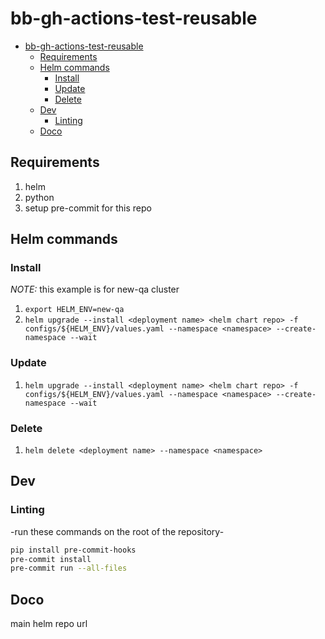 # bb-gh-actions-test-reusable

- [bb-gh-actions-test-reusable](#bb-gh-actions-test-reusable)
  - [Requirements](#requirements)
  - [Helm commands](#helm-commands)
    - [Install](#install)
    - [Update](#update)
    - [Delete](#delete)
  - [Dev](#dev)
    - [Linting](#linting)
  - [Doco](#doco)

## Requirements

1. helm
1. python
1. setup pre-commit for this repo

## Helm commands

### Install

*NOTE:* this example is for new-qa cluster
1. `export HELM_ENV=new-qa`
1. `helm upgrade --install <deployment name> <helm chart repo> -f configs/${HELM_ENV}/values.yaml --namespace <namespace> --create-namespace --wait`

### Update

1. `helm upgrade --install <deployment name> <helm chart repo> -f configs/${HELM_ENV}/values.yaml --namespace <namespace> --create-namespace --wait`

### Delete

1. `helm delete <deployment name> --namespace <namespace>`

## Dev

### Linting

-run these commands on the root of the repository-

```bash
pip install pre-commit-hooks
pre-commit install
pre-commit run --all-files
```

## Doco

main helm repo url
